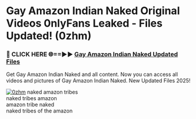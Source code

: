 # Gay Amazon Indian Naked Original Videos 0nlyFans Leaked - Files Updated! (0zhm)

<h3>🔴 CLICK HERE 🌐==►► <a href="https://tinyurl.com/up5wt9bj" rel="nofollow">Gay Amazon Indian Naked Updated Files</a></h3>

Get Gay Amazon Indian Naked and all content. Now you can access all videos and pictures of Gay Amazon Indian Naked. New Updated Files 2025!

[![0zhm](https://i.imgur.com/ABiUzMV.gif)](https://tinyurl.com/up5wt9bj)
naked amazon tribes<br>
naked tribes amazon<br>
amazon tribe naked<br>
naked tribes of the amazon